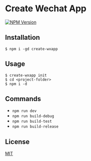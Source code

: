# Create Wechat App

[![NPM Version][npm-image]][npm-url]

## Installation

```
$ npm i -gd create-wxapp
```

## Usage

```
$ create-wxapp init
$ cd <project-folder>
$ npm i -d
```

## Commands

- `npm run dev`
- `npm run build-debug`
- `npm run build-test`
- `npm run build-release`

## License

[MIT](LICENSE)

[npm-image]: https://img.shields.io/npm/v/create-wxapp.svg?style=flat-square
[npm-url]: https://npmjs.org/package/create-wxapp
